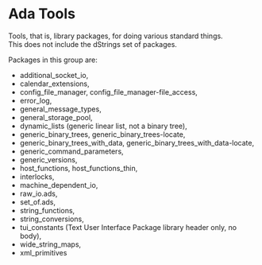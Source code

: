 # Ada Tools

Tools, that is, library packages, for doing various standard things.  
This does not include the dStrings set of packages.

Packages in this group are:
- additional_socket_io,
- calendar_extensions,
- config_file_manager, config_file_manager-file_access,
- error_log,
- general_message_types,
- general_storage_pool,
- dynamic_lists (generic linear list, not a binary tree),
- generic_binary_trees, generic_binary_trees-locate,
- generic_binary_trees_with_data, generic_binary_trees_with_data-locate,
- generic_command_parameters,
- generic_versions,
- host_functions, host_functions_thin,
- interlocks,
- machine_dependent_io,
- raw_io.ads,
- set_of.ads,
- string_functions,
- string_conversions,
- tui_constants (Text User Interface Package library header only, no body),
- wide_string_maps,
- xml_primitives
